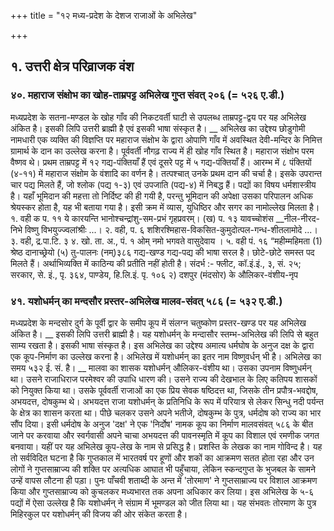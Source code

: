 +++
title = "१२ मध्य-प्रदेश के देशज राजाओं के अभिलेख"

+++
## १. उत्तरी क्षेत्र परिव्राजक वंश
### ४०. महाराज संक्षोभ का खोह-ताम्रपट्ट अभिलेख गुप्त संवत् २०६ (= ५२६ ए.डी.)
मध्यप्रदेश के सतना-मण्डल के खोह गाँव की निकटवर्ती घाटी से उपलब्ध ताम्रपट्ट-द्वय पर यह अभिलेख अंकित है। इसकी लिपि उत्तरी ब्राह्मी है एवं इसकी भाषा
संस्कृत है।
__ अभिलेख का उद्देश्य छोडुगोमी नामधारी एक व्यक्ति की विज्ञप्ति पर महाराज संक्षोभ के द्वारा ओपाणि गाँव में अवस्थित देवी-मन्दिर के निमित्त ग्रामार्थ के दान का उल्लेख करना है।
पूर्ववर्ती नौगढ़ राज्य में ही खोह गाँव स्थित है। महाराज संक्षोभ परम वैष्णव थे। प्रथम ताम्रपट्ट में १२ गद्य-पंक्तियाँ हैं एवं दूसरे पट्ट में ५ गद्य-पंक्तियाँ हैं। आरम्भ में ८ पंक्तियों (४-११) में महाराज संक्षोम के वंशादि का वर्णन है। तत्पश्चात् उनके प्रथम दान की चर्चा है। इसके उपरान्त चार पद्य मिलते हैं, जो श्लोक (पद्य १-३) एवं उपजाति (पद्य-४) में निबद्ध हैं।
पद्यों का विषय धर्मशास्त्रीय है। यहाँ भूमिदान की महत्ता तो निर्दिष्ट की ही गयी है, परन्तु भूमिदान की अपेक्षा उसका परिपालन अधिक श्रेयस्कर होता है, यह भी बताया गया है। इसी क्रम में व्यास, युधिष्ठिर और सगर का नामोल्लेख मिलता है।
१. वही क प. ११ ये कारयन्ति भानोश्चन्द्रांशु-सम-प्रभं गृहप्रवरम्। (ख) प. १३ यावच्चोशंस __नील-नीरद-निभे विष्णु विभयुज्ज्वलांश्रीः ...।
२. वही, प. ६ शशिरश्मिहास-विकसित-कुमुदोत्पल-गन्ध-शीतलामोदे ...। ३. वही, द्र.पा.टि. ३ ४. खो. ता. अ., पं. १ ओम् नमो भगवते वासुदेवाय । ५. वही पं. १६ “महीम्महिमता (1) श्रेष्ठ दानाच्छ्रेयो (५) तु-पालनः (नम्)३८६
गद्य-खण्ड गद्य-पद्य की भाषा सरल है। छोटे-छोटे समस्त पद मिलते हैं। अर्थाभिव्यक्ति में काठिन्य की प्रतीति नहीं होती है। संदर्भ :- फ्लीट, कॉ.इं.इं., ३, सं. २५; सरकार, से. इं., पृ. ३६४, पाण्डेय, हि.लि.इं. पृ. १०६ २) दशपुर (मंदसोर) के औलिकर-वंशीय-नृप
### ४१. यशोधर्मन् का मन्दसौर प्रस्तर-अभिलेख मालव-संवत् ५८६ (= ५३२ ए.डी.)
मध्यप्रदेश के मन्दसोर दुर्ग के पूर्वी द्वार के समीप कूप में संलग्न चतुष्कोण प्रस्तर-खण्ड पर यह अभिलेख अंकित है। __ इसकी लिपि उत्तरी ब्राह्मी है। यह यशोधर्मन् के मन्दासौर स्तम्भ-अभिलेख की लिपि से बहुत साम्य रखता है। इसकी भाषा संस्कृत है।
इस अभिलेख का उद्देश्य अमात्य धर्मघोष के अनुज दक्ष के द्वारा एक कूप-निर्माण का उल्लेख करना है। अभिलेख में यशोधर्मन् का इतर नाम विष्णुवर्धन् भी है। अभिलेख का समय ५३२ ई. सं. है।
__ मालवा का शासक यशोधर्मन् औलिकर-वंशीय था। उसका उपनाम विष्णुधर्मन् था। उसने राजाधिराज परमेश्वर की उपाधि धारण की। उसने राज्य की देखभाल के लिए कतिपय शासकों को नियुक्त किया था। उसके पूर्ववर्ती राजाओं का एक प्रिय सेवक षष्ठिदत्त था, जिसके तीन प्रपौत्र-भवद्दोष, अभयदत्त, दोषकुम्भ थे। अभयदत्त राजा यशोधर्मन् के प्रतिनिधि के रूप में परियात्र से लेकर सिन्धु नदी पर्यन्त के क्षेत्र का शासन करता था। पीछे चलकर उसने अपने भतीजे, दोषकुम्भ के पुत्र, धर्मदोष को राज्य का भार सौंप दिया। इसी धर्मदोष के अनुज 'दक्ष' ने एक 'निर्दोष' नामक कूप का निर्माण मालवसंवत् ५८६ के बीत जाने पर करवाया और स्वर्गवासी अपने चाचा अभयदत्त की पावनस्मृति में कूप का विशाल एवं रमणीक जगत बनवाया। यहीं पर यह अभिलेख कूप-लेख के नाम से प्रसिद्ध है। प्रशस्ति के लेखक का नाम गोविन्द है।
यह तो सर्वविदित घटना है कि गुप्तकाल में भारतवर्ष पर हूणों और शकों का आक्रमण सतत होता रहा और उन लोगों ने गुप्तसाम्राज्य की शक्ति पर अत्यधिक आघात भी पहुँचाया, लेकिन स्कन्दगुप्त के भुजबल के सामने उन्हें वापस लौटना ही पड़ा। पुनः पाँचवी शताब्दी के अन्त में 'तोरमाण' ने गुप्तसाम्राज्य पर विशाल आक्रमण किया और गुप्तसाम्राज्य को कुचलकर मध्यभारत तक अपना अधिकार कर लिया। इस अभिलेख के ५-६ पद्यों में ऐसा उल्लेख है कि यशोधर्मन् ने संग्राम में भूमण्डल को जीत लिया था। यह संभवतः तोरमाण के पुत्र मिहिरकुल पर यशोधर्मन् की विजय की ओर संकेत करता है।